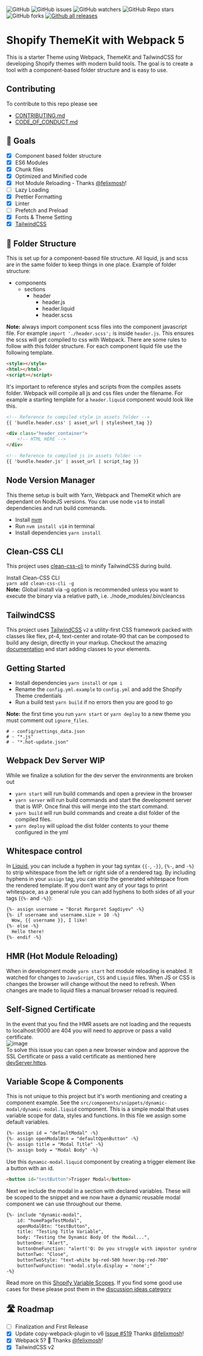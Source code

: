 ![GitHub](https://img.shields.io/github/license/3daddict/themekit-webpack) ![GitHub issues](https://img.shields.io/github/issues/3daddict/themekit-webpack) ![GitHub watchers](https://img.shields.io/github/watchers/3daddict/themekit-webpack) ![GitHub Repo stars](https://img.shields.io/github/stars/3daddict/themekit-webpack) ![GitHub forks](https://img.shields.io/github/forks/3daddict/themekit-webpack) [![Github all releases](https://img.shields.io/github/downloads/3daddict/themekit-webpack/total.svg)](https://GitHub.com/3daddict/themekit-webpack/releases/)

# Shopify ThemeKit with Webpack 5
This is a starter Theme using Webpack, ThemeKit and TailwindCSS for developing Shopify themes with modern build tools. The goal is to create a tool with a component-based folder structure and is easy to use.

## Contributing
To contribute to this repo please see
- [CONTRIBUTING.md](https://github.com/3daddict/themekit-webpack/blob/master/CONTRIBUTING.md)
- [CODE_OF_CONDUCT.md](https://github.com/3daddict/themekit-webpack/blob/master/CODE_OF_CONDUCT.md)

## 🎯 Goals
- [x] Component based folder structure
- [x] ES6 Modules
- [x] Chunk files
- [x] Optimized and Minified code
- [x] Hot Module Reloading - Thanks [@felixmosh](https://github.com/felixmosh)!
- [ ] Lazy Loading
- [x] Prettier Formatting
- [x] Linter
- [ ] Prefetch and Preload
- [x] Fonts & Theme Setting
- [x] [TailwindCSS](https://tailwindcss.com/)

## 📁 Folder Structure
This is set up for a component-based file structure. All liquid, js and scss are in the same folder to keep things in one place.
Example of folder structure:
* components
    * sections
        * header
            - header.js
            - header.liquid
            - header.scss

**Note:** always import component scss files into the component javascript file. For example `import './header.scss';` is inside `header.js`. This ensures the scss will get compiled to css with Webpack.
There are some rules to follow with this folder structure. For each component liquid file use the following template.
```html
<style></style>
<html></html>
<script></script>
```
It's important to reference styles and scripts from the compiles assets folder. Webpack will compile all js and css files under the filename.
For example a starting template for a `header.liquid` component would look like this.
```html
<!-- Reference to compiled style in assets folder -->
{{ 'bundle.header.css' | asset_url | stylesheet_tag }}

<div class="header_container">
    <!-- HTML HERE -->
</div>

<!-- Reference to compiled js in assets folder -->
{{ 'bundle.header.js' | asset_url | script_tag }}
```
## Node Version Manager
This theme setup is built with Yarn, Webpack and ThemeKit which are dependant on NodeJS versions.
You can use node `v14` to install dependencies and run build commands.
- Install [nvm](http://npm.github.io/installation-setup-docs/installing/using-a-node-version-manager.html)
- Run `nvm install v14` in terminal
- Install dependencies `yarn install`

## Clean-CSS CLI
This project uses [clean-css-cli](https://www.npmjs.com/package/clean-css-cli) to minify TailwindCSS during build.

Install Clean-CSS CLI  
`yarn add clean-css-cli -g`  
**Note:** Global install via -g option is recommended unless you want to execute the binary via a relative path, i.e. ./node_modules/.bin/cleancss

## TailwindCSS
This project uses [TailwindCSS](https://tailwindcss.com/) `v2` a utility-first CSS framework packed with classes like flex, pt-4, text-center and rotate-90 that can be composed to build any design, directly in your markup. Checkout the amazing [documentation](https://tailwindcss.com/docs) and start adding classes to your elements.

## Getting Started
- Install dependencies `yarn install` or `npm i`
- Rename the `config.yml.example` to `config.yml` and add the Shopify Theme credentials
- Run a build test `yarn build` if no errors then you are good to go  
  
**Note:** the first time you run `yarn start` or `yarn deploy` to a new theme you must comment out `ignore_files`.
```
# - config/settings_data.json
# - "*.js"
# - "*.hot-update.json"
```

## Webpack Dev Server WIP
While we finalize a solution for the dev server the environments are broken out
- `yarn start` will run build commands and open a preview in the browser
- `yarn server` will run build commands and start the development server that is WIP. Once final this will merge into the start command.
- `yarn build` will run build commands and create a dist folder of the compiled files.
- `yarn deploy` will upload the dist folder contents to your theme configured in the yml

## Whitespace control
In [Liquid](https://shopify.github.io/liquid/basics/whitespace/), you can include a hyphen in your tag syntax `{{-`, `-}}`, `{%-`, and `-%}` to strip whitespace from the left or right side of a rendered tag.
By including hyphens in your `assign` tag, you can strip the generated whitespace from the rendered template.
If you don’t want any of your tags to print whitespace, as a general rule you can add hyphens to both sides of all your tags (`{%-` and `-%}`):
```html
{%- assign username = "Borat Margaret Sagdiyev" -%}
{%- if username and username.size > 10 -%}
  Wow, {{ username }}, I like!
{%- else -%}
  Hello there!
{%- endif -%}
```

## HMR (Hot Module Reloading)
When in development mode `yarn start` hot module reloading is enabled. It watched for changes to `JavaScript`, `CSS` and `Liquid` files. When JS or CSS is changes the browser will change without the need to refresh. When changes are made to liquid files a manual browser reload is required.

## Self-Signed Certificate
In the event that you find the HMR assets are not loading and the requests to localhost:9000 are 404 you will need to approve or pass a valid certificate.<br>![image](https://user-images.githubusercontent.com/29803478/99157400-46787900-267d-11eb-96be-4796dbd01ef9.png)<br>To solve this issue you can open a new browser window and approve the SSL Certificate or pass a valid certificate as mentioned here [devServer.https](https://webpack.js.org/configuration/dev-server/#devserverhttps).

## Variable Scope & Components
This is not unique to this project but it's worth mentioning and creating a component example. See the `src/components/snippets/dynamic-modal/dynamic-modal.liquid` component. This is a simple modal that uses variable scope for data, styles and functions.
In this file we assign some default variables.
```html
{%- assign id = "defaultModal" -%}
{%- assign openModalBtn = "defaultOpenButton" -%}
{%- assign title = "Modal Title" -%}
{%- assign body = "Modal Body" -%}
```
Use this `dynamic-modal.liquid` component by creating a trigger element like a button with an id.
```html
<button id="testButton">Trigger Modal</button>
```
Next we include the modal in a section with declared variables. These will be scoped to the snippet and we now have a dynamic reusable modal component we can use throughout our theme.
```html
{%- include "dynamic-modal", 
    id: "homePageTestModal",
    openModalBtn: "testButton",
    title: "Testing Title Variable",
    body: "Testing the Dynamic Body Of the Modal...",
    buttonOne: "Alert",
    buttonOneFunction: "alert('Q: Do you struggle with impostor syndrome? Me: no I’m great at it')"
    buttonTwo: "Close",
    buttonTwoStyle: "text-white bg-red-500 hover:bg-red-700"
    buttonTwoFunction: "modal.style.display = 'none';"
-%}
```
Read more on this [Shopify Variable Scopes](https://ellodave.dev/blog/2019/5/24/shopify-variable-scopes/). If you find some good use cases for these please post them in the [discussion ideas category](https://github.com/3daddict/themekit-webpack/discussions/categories/ideas)
## 🛣️ Roadmap
- [ ] Finalization and First Release
- [x] Update copy-webpack-plugin to v6 [Issue #519](https://github.com/webpack-contrib/copy-webpack-plugin/issues/519) Thanks [@felixmosh](https://github.com/felixmosh)!
- [x] Webpack 5? 🤔 Thanks [@felixmosh](https://github.com/felixmosh)!
- [X] TailwindCSS v2

